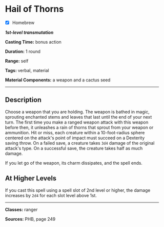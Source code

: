 # Hail of Thorns

- [x] Homebrew

***1st-level transmutation***

**Casting Time:** bonus action

**Duration:** 1 round

**Range:** self

**Tags:** verbal, material

**Material Components:** a weapon and a cactus seed

---

## Description
Choose a weapon that you are holding.
The weapon is bathed in magic, sprouting enchanted stems and leaves that last until the end of your next turn.
The first time you make a ranged weapon attack with this weapon before then, it unleashes a rain of thorns that sprout from your weapon or ammunition.
Hit or miss, each creature within a 10-foot-radius sphere centered on the attack's point of impact must succeed on a Dexterity saving throw.
On a failed save, a creature takes `3d4` damage of the original attack's type.
On a successful save, the creature takes half as much damage.

If you let go of the weapon, its charm dissipates, and the spell ends.

## At Higher Levels
If you cast this spell using a spell slot of 2nd level or higher, the damage increases by `2d4` for each slot level above 1st.

---

**Classes:** ranger

**Sources:** PHB, page 249
